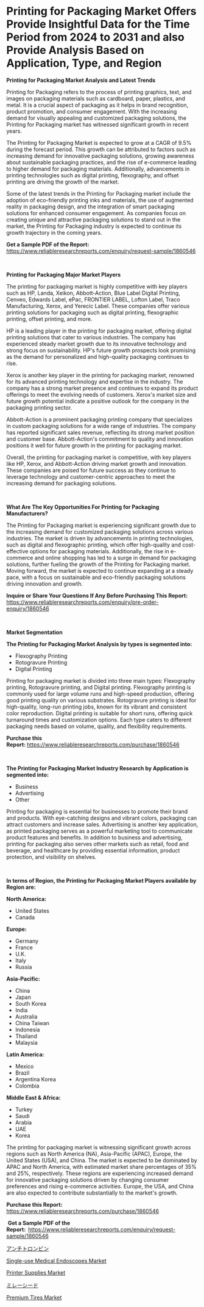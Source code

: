 <p><h1>Printing for Packaging Market Offers Provide Insightful Data for the Time Period from 2024 to 2031 and also Provide Analysis Based on Application, Type, and Region</h1></p><p><strong>Printing for Packaging Market Analysis and Latest Trends</strong></p>
<p><p>Printing for Packaging refers to the process of printing graphics, text, and images on packaging materials such as cardboard, paper, plastics, and metal. It is a crucial aspect of packaging as it helps in brand recognition, product promotion, and consumer engagement. With the increasing demand for visually appealing and customized packaging solutions, the Printing for Packaging market has witnessed significant growth in recent years.</p><p>The Printing for Packaging Market is expected to grow at a CAGR of 9.5% during the forecast period. This growth can be attributed to factors such as increasing demand for innovative packaging solutions, growing awareness about sustainable packaging practices, and the rise of e-commerce leading to higher demand for packaging materials. Additionally, advancements in printing technologies such as digital printing, flexography, and offset printing are driving the growth of the market.</p><p>Some of the latest trends in the Printing for Packaging market include the adoption of eco-friendly printing inks and materials, the use of augmented reality in packaging design, and the integration of smart packaging solutions for enhanced consumer engagement. As companies focus on creating unique and attractive packaging solutions to stand out in the market, the Printing for Packaging industry is expected to continue its growth trajectory in the coming years.</p></p>
<p><strong>Get a Sample PDF of the Report:&nbsp;</strong> <a href="https://www.reliableresearchreports.com/enquiry/request-sample/1860546">https://www.reliableresearchreports.com/enquiry/request-sample/1860546</a></p>
<p>&nbsp;</p>
<p><strong>Printing for Packaging Major Market Players</strong></p>
<p><p>The printing for packaging market is highly competitive with key players such as HP, Landa, Xeikon, Abbott-Action, Blue Label Digital Printing, Cenveo, Edwards Label, ePac, FRONTIER LABEL, Lofton Label, Traco Manufacturing, Xerox, and Yerecic Label. These companies offer various printing solutions for packaging such as digital printing, flexographic printing, offset printing, and more.</p><p>HP is a leading player in the printing for packaging market, offering digital printing solutions that cater to various industries. The company has experienced steady market growth due to its innovative technology and strong focus on sustainability. HP's future growth prospects look promising as the demand for personalized and high-quality packaging continues to rise.</p><p>Xerox is another key player in the printing for packaging market, renowned for its advanced printing technology and expertise in the industry. The company has a strong market presence and continues to expand its product offerings to meet the evolving needs of customers. Xerox's market size and future growth potential indicate a positive outlook for the company in the packaging printing sector.</p><p>Abbott-Action is a prominent packaging printing company that specializes in custom packaging solutions for a wide range of industries. The company has reported significant sales revenue, reflecting its strong market position and customer base. Abbott-Action's commitment to quality and innovation positions it well for future growth in the printing for packaging market.</p><p>Overall, the printing for packaging market is competitive, with key players like HP, Xerox, and Abbott-Action driving market growth and innovation. These companies are poised for future success as they continue to leverage technology and customer-centric approaches to meet the increasing demand for packaging solutions.</p></p>
<p>&nbsp;</p>
<p><strong>What Are The Key Opportunities For Printing for Packaging Manufacturers?</strong></p>
<p><p>The Printing for Packaging market is experiencing significant growth due to the increasing demand for customized packaging solutions across various industries. The market is driven by advancements in printing technologies, such as digital and flexographic printing, which offer high-quality and cost-effective options for packaging materials. Additionally, the rise in e-commerce and online shopping has led to a surge in demand for packaging solutions, further fueling the growth of the Printing for Packaging market. Moving forward, the market is expected to continue expanding at a steady pace, with a focus on sustainable and eco-friendly packaging solutions driving innovation and growth.</p></p>
<p><strong>Inquire or Share Your Questions If Any Before Purchasing This Report:</strong> <a href="https://www.reliableresearchreports.com/enquiry/pre-order-enquiry/1860546">https://www.reliableresearchreports.com/enquiry/pre-order-enquiry/1860546</a></p>
<p>&nbsp;</p>
<p><strong>Market Segmentation</strong></p>
<p><strong>The Printing for Packaging Market Analysis by types is segmented into:</strong></p>
<p><ul><li>Flexography Printing</li><li>Rotogravure Printing</li><li>Digital Printing</li></ul></p>
<p><p>Printing for packaging market is divided into three main types: Flexography printing, Rotogravure printing, and Digital printing. Flexography printing is commonly used for large volume runs and high-speed production, offering good printing quality on various substrates. Rotogravure printing is ideal for high-quality, long-run printing jobs, known for its vibrant and consistent color reproduction. Digital printing is suitable for short runs, offering quick turnaround times and customization options. Each type caters to different packaging needs based on volume, quality, and flexibility requirements.</p></p>
<p><strong>Purchase this Report:&nbsp;</strong><a href="https://www.reliableresearchreports.com/purchase/1860546">https://www.reliableresearchreports.com/purchase/1860546</a></p>
<p>&nbsp;</p>
<p><strong>The Printing for Packaging Market Industry Research by Application is segmented into:</strong></p>
<p><ul><li>Business</li><li>Advertising</li><li>Other</li></ul></p>
<p><p>Printing for packaging is essential for businesses to promote their brand and products. With eye-catching designs and vibrant colors, packaging can attract customers and increase sales. Advertising is another key application, as printed packaging serves as a powerful marketing tool to communicate product features and benefits. In addition to business and advertising, printing for packaging also serves other markets such as retail, food and beverage, and healthcare by providing essential information, product protection, and visibility on shelves.</p></p>
<p>&nbsp;</p>
<p><strong>In terms of Region, the Printing for Packaging Market Players available by Region are:</strong></p>
<p>
    <p> <strong> North America: </strong>
        <ul>
            <li>United States</li>
            <li>Canada</li>
        </ul>
        </p> 
    <p> <strong> Europe: </strong>
        <ul>
            <li>Germany</li>
            <li>France</li>
            <li>U.K.</li>
            <li>Italy</li>
            <li>Russia</li>
        </ul>
        </p> 
    <p> <strong> Asia-Pacific: </strong>
        <ul>
            <li>China</li>
            <li>Japan</li>
            <li>South Korea</li>
            <li>India</li>
            <li>Australia</li>
            <li>China Taiwan</li>
            <li>Indonesia</li>
            <li>Thailand</li>
            <li>Malaysia</li>
        </ul>
        </p> 
    <p> <strong> Latin America: </strong>
        <ul>
            <li>Mexico</li>
            <li>Brazil</li>
            <li>Argentina Korea</li>
            <li>Colombia</li>
        </ul>
        </p> 
    <p> <strong> Middle East & Africa: </strong>
        <ul>
            <li>Turkey</li>
            <li>Saudi</li>
            <li>Arabia</li>
            <li>UAE</li>
            <li>Korea</li>
        </ul>
    </p>
    </p>
<p><p>The printing for packaging market is witnessing significant growth across regions such as North America (NA), Asia-Pacific (APAC), Europe, the United States (USA), and China. The market is expected to be dominated by APAC and North America, with estimated market share percentages of 35% and 25%, respectively. These regions are experiencing increased demand for innovative packaging solutions driven by changing consumer preferences and rising e-commerce activities. Europe, the USA, and China are also expected to contribute substantially to the market's growth.</p></p>
<p><strong>Purchase this Report: </strong><a href="https://www.reliableresearchreports.com/purchase/1860546">https://www.reliableresearchreports.com/purchase/1860546</a></p>
<p>&nbsp;<strong>Get a Sample PDF of the Report:&nbsp;&nbsp;</strong><a href="https://www.reliableresearchreports.com/enquiry/request-sample/1860546">https://www.reliableresearchreports.com/enquiry/request-sample/1860546</a></p>
<p><strong></strong></p>
<p><p><a href="https://github.com/jkjreqjscoxx7/Market-Research-Report-List-1/blob/main/2494706193942.md">アンチトロンビン</a></p><p><a href="https://issuu.com/reportprime-2/docs/single-use-medical-endoscopes-market-size-2030.ppt">Single-use Medical Endoscopes Market</a></p><p><a href="https://github.com/brenzgnarento/Market-Research-Report-List-1/blob/main/printer-supplies-market.md">Printer Supplies Market</a></p><p><a href="https://medium.com/@elmoray21/%E3%83%9F%E3%83%AC%E3%83%83%E3%83%88%E7%A8%AE%E5%AD%90%E5%B8%82%E5%A0%B4%E8%A6%8F%E6%A8%A1-cagr-%E3%83%88%E3%83%AC%E3%83%B3%E3%83%892024-2030-0b8bab31866c">ミレーシード</a></p><p><a href="https://github.com/jerrycopelandthomaswsqd8q/Market-Research-Report-List-1/blob/main/premium-tires-market.md">Premium Tires Market</a></p></p>